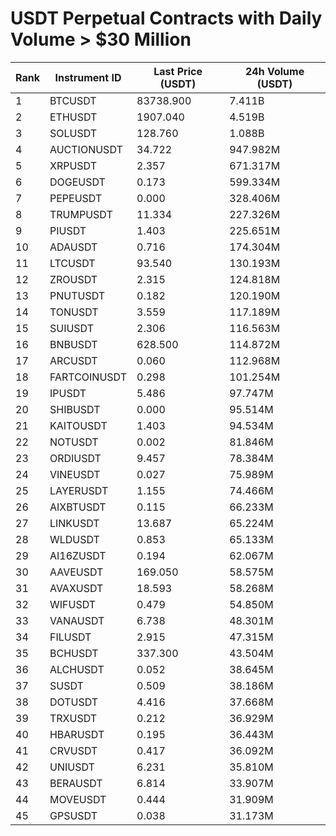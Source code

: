 # USDT Perpetual Contracts with Daily Volume > $30 Million

| Rank | Instrument ID | Last Price (USDT) | 24h Volume (USDT) |
|------|---------------|-------------------|-------------------|
| 1 | BTCUSDT | 83738.900 | 7.411B |
| 2 | ETHUSDT | 1907.040 | 4.519B |
| 3 | SOLUSDT | 128.760 | 1.088B |
| 4 | AUCTIONUSDT | 34.722 | 947.982M |
| 5 | XRPUSDT | 2.357 | 671.317M |
| 6 | DOGEUSDT | 0.173 | 599.334M |
| 7 | PEPEUSDT | 0.000 | 328.406M |
| 8 | TRUMPUSDT | 11.334 | 227.326M |
| 9 | PIUSDT | 1.403 | 225.651M |
| 10 | ADAUSDT | 0.716 | 174.304M |
| 11 | LTCUSDT | 93.540 | 130.193M |
| 12 | ZROUSDT | 2.315 | 124.818M |
| 13 | PNUTUSDT | 0.182 | 120.190M |
| 14 | TONUSDT | 3.559 | 117.189M |
| 15 | SUIUSDT | 2.306 | 116.563M |
| 16 | BNBUSDT | 628.500 | 114.872M |
| 17 | ARCUSDT | 0.060 | 112.968M |
| 18 | FARTCOINUSDT | 0.298 | 101.254M |
| 19 | IPUSDT | 5.486 | 97.747M |
| 20 | SHIBUSDT | 0.000 | 95.514M |
| 21 | KAITOUSDT | 1.403 | 94.534M |
| 22 | NOTUSDT | 0.002 | 81.846M |
| 23 | ORDIUSDT | 9.457 | 78.384M |
| 24 | VINEUSDT | 0.027 | 75.989M |
| 25 | LAYERUSDT | 1.155 | 74.466M |
| 26 | AIXBTUSDT | 0.115 | 66.233M |
| 27 | LINKUSDT | 13.687 | 65.224M |
| 28 | WLDUSDT | 0.853 | 65.133M |
| 29 | AI16ZUSDT | 0.194 | 62.067M |
| 30 | AAVEUSDT | 169.050 | 58.575M |
| 31 | AVAXUSDT | 18.593 | 58.268M |
| 32 | WIFUSDT | 0.479 | 54.850M |
| 33 | VANAUSDT | 6.738 | 48.301M |
| 34 | FILUSDT | 2.915 | 47.315M |
| 35 | BCHUSDT | 337.300 | 43.504M |
| 36 | ALCHUSDT | 0.052 | 38.645M |
| 37 | SUSDT | 0.509 | 38.186M |
| 38 | DOTUSDT | 4.416 | 37.668M |
| 39 | TRXUSDT | 0.212 | 36.929M |
| 40 | HBARUSDT | 0.195 | 36.443M |
| 41 | CRVUSDT | 0.417 | 36.092M |
| 42 | UNIUSDT | 6.231 | 35.810M |
| 43 | BERAUSDT | 6.814 | 33.907M |
| 44 | MOVEUSDT | 0.444 | 31.909M |
| 45 | GPSUSDT | 0.038 | 31.173M |

